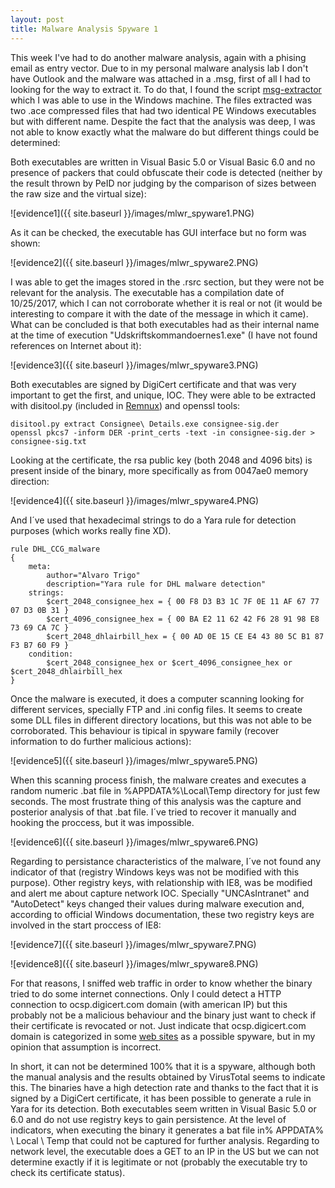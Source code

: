 ```yaml
---
layout: post
title: Malware Analysis Spyware 1
---
```

This week I've had to do another malware analysis, again with a phising email as entry vector. Due to in my personal malware analysis lab I don't have Outlook and the malware was attached in a .msg, first of all I had to looking for the way to extract it. To do that, I found the script [msg-extractor](https://github.com/mattgwwalker/msg-extractor) which I was able to use in the Windows machine. The files extracted was two .ace compressed files that had two identical PE Windows executables but with different name. Despite the fact that the analysis was deep, I was not able to know exactly what the malware do but different things could be determined:

Both executables are written in Visual Basic 5.0 or Visual Basic 6.0 and no presence of packers that could obfuscate their code is detected (neither by the result thrown by PeID nor judging by the comparison of sizes between the raw size and the virtual size):

![evidence1]({{ site.baseurl }}/images/mlwr_spyware1.PNG)

As it can be checked, the executable has GUI interface but no form was shown:

![evidence2]({{ site.baseurl }}/images/mlwr_spyware2.PNG)

I was able to get the images stored in the .rsrc section, but they were not be relevant for the analysis. The executable has a compilation date of 10/25/2017, which I can not corroborate whether it is real or not (it would be interesting to compare it with the date of the message in which it came). What can be concluded is that both executables had as their internal name at the time of execution "Udskriftskommandoernes1.exe" (I have not found references on Internet about it):

![evidence3]({{ site.baseurl }}/images/mlwr_spyware3.PNG)

Both executables are signed by DigiCert certificate and that was very important to get the first, and unique, IOC. They were able to be extracted with disitool.py (included in [Remnux](https://remnux.org/)) and openssl tools:

```
disitool.py extract Consignee\ Details.exe consignee-sig.der
openssl pkcs7 -inform DER -print_certs -text -in consignee-sig.der > consignee-sig.txt
```

Looking at the certificate, the rsa public key (both 2048 and 4096 bits) is present inside of the binary, more specifically as from  0047ae0 memory direction:

![evidence4]({{ site.baseurl }}/images/mlwr_spyware4.PNG)

And I´ve used that hexadecimal strings to do a Yara rule for detection purposes (which works really fine XD).

```
rule DHL_CCG_malware
{
	meta:
		author="Alvaro Trigo"
		description="Yara rule for DHL malware detection"
	strings:
		$cert_2048_consignee_hex = { 00 F8 D3 B3 1C 7F 0E 11 AF 67 77 07 D3 0B 31 }
		$cert_4096_consignee_hex = { 00 BA E2 11 62 42 F6 28 91 98 E8 73 69 CA 7C }
		$cert_2048_dhlairbill_hex = { 00 AD 0E 15 CE E4 43 80 5C B1 87 F3 B7 60 F9 }
	condition:
		$cert_2048_consignee_hex or $cert_4096_consignee_hex or $cert_2048_dhlairbill_hex
}
```

Once the malware is executed, it does a computer scanning looking for different services, specially FTP and .ini config files. It seems to create some DLL files in different directory locations, but this was not able to be corroborated. This behaviour is tipical in spyware family (recover information to do further malicious actions):

![evidence5]({{ site.baseurl }}/images/mlwr_spyware5.PNG)

When this scanning process finish, the malware creates and executes a random numeric .bat file in %APPDATA%\Local\Temp directory for just few seconds. The most frustrate thing of this analysis was the capture and posterior analysis of that .bat file. I´ve tried to recover it manually and hooking the proccess, but it was impossible. 

![evidence6]({{ site.baseurl }}/images/mlwr_spyware6.PNG)

Regarding to persistance characteristics of the malware, I´ve not found any indicator of that (registry Windows keys was not be modified with this purpose). Other registry keys, with relationship with IE8, was be modified and alert me about capture network IOC. Specially "UNCAsIntranet" and "AutoDetect" keys changed their values during malware execution and, according to official Windows documentation, these two registry keys are involved in the start proccess of IE8:

![evidence7]({{ site.baseurl }}/images/mlwr_spyware7.PNG)

![evidence8]({{ site.baseurl }}/images/mlwr_spyware8.PNG)

For that reasons, I sniffed web traffic in order to know whether the binary tried to do some internet connections. Only I could detect a HTTP connection to ocsp.digicert.com domain (with american IP) but this probably not be a malicious behaviour and the binary just want to check if their certificate is revocated or not. Just indicate that ocsp.digicert.com domain is categorized in some [web sites](https://support.mozilla.org/es/questions/1105768) as a possible spyware, but in my opinion that assumption is incorrect.

In short, it can not be determined 100% that it is a spyware, although both the manual analysis and the results obtained by VirusTotal seems to indicate this. The binaries have a high detection rate and thanks to the fact that it is signed by a DigiCert certificate, it has been possible to generate a rule in Yara for its detection. Both executables seem written in Visual Basic 5.0 or 6.0 and do not use registry keys to gain persistence. At the level of indicators, when executing the binary it generates a bat file in% APPDATA% \ Local \ Temp that could not be captured for further analysis. Regarding to network level, the executable does a GET to an IP in the US but we can not determine exactly if it is legitimate or not (probably the executable try to check its certificate status).
